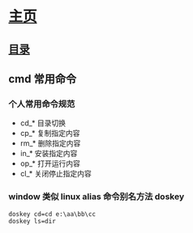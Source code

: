 # [主页](../../README.md) 

## [目录](README.md)

## cmd 常用命令  

### 个人常用命令规范 

- cd_*  目录切换 
- cp_*  复制指定内容 
- rm_*  删除指定内容 
- in_*  安装指定内容 
- op_*  打开运行内容 
- cl_*  关闭停止指定内容 

### window 类似 linux alias 命令别名方法 doskey  

```
doskey cd=cd e:\aa\bb\cc
doskey ls=dir 






```